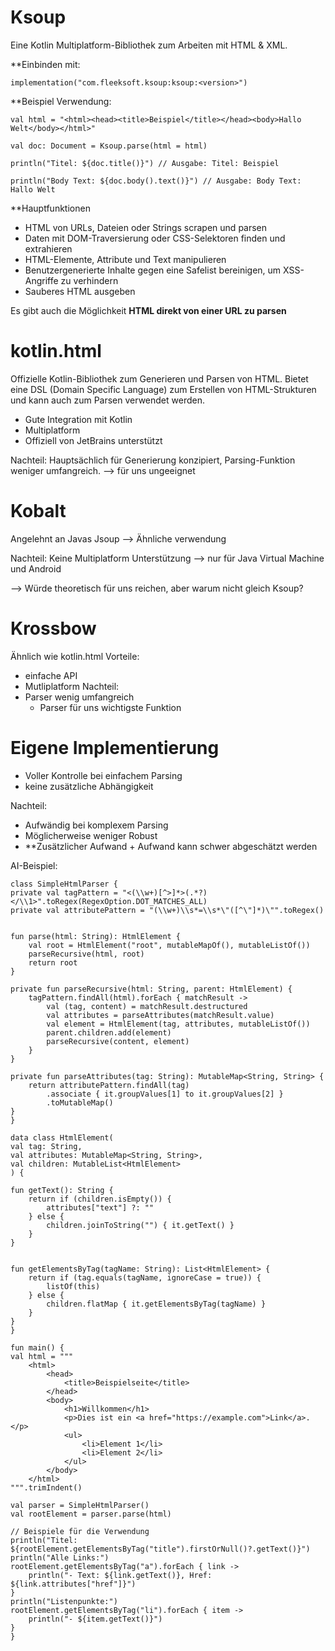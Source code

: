 # Ksoup

Eine Kotlin Multiplatform-Bibliothek zum Arbeiten mit HTML & XML.

**Einbinden mit:

`implementation("com.fleeksoft.ksoup:ksoup:<version>")`

**Beispiel Verwendung:

`val html = "<html><head><title>Beispiel</title></head><body>Hallo Welt</body></html>"`

`val doc: Document = Ksoup.parse(html = html)`

`println("Titel: ${doc.title()}") // Ausgabe: Titel: Beispiel`

`println("Body Text: ${doc.body().text()}") // Ausgabe: Body Text: Hallo Welt`


**Hauptfunktionen

 - HTML von URLs, Dateien oder Strings scrapen und parsen
 - Daten mit DOM-Traversierung oder CSS-Selektoren finden und extrahieren
 - HTML-Elemente, Attribute und Text manipulieren
 - Benutzergenerierte Inhalte gegen eine Safelist bereinigen, um XSS-Angriffe zu verhindern
 - Sauberes HTML ausgeben
 
 Es gibt auch die Möglichkeit **HTML direkt von einer URL zu parsen**

# kotlin.html

Offizielle Kotlin-Bibliothek zum Generieren und Parsen von HTML. Bietet eine DSL (Domain Specific Language) zum Erstellen von HTML-Strukturen und kann auch zum Parsen verwendet werden.

- Gute Integration mit Kotlin
- Multiplatform
- Offiziell von JetBrains unterstützt

Nachteil: Hauptsächlich für Generierung konzipiert, Parsing-Funktion weniger umfangreich.
--> für uns ungeeignet

# Kobalt

Angelehnt an Javas Jsoup --> Ähnliche verwendung

Nachteil: Keine Multiplatform Unterstützung --> nur für Java Virtual Machine und Android 

--> Würde theoretisch für uns reichen, aber warum nicht gleich Ksoup?

# Krossbow

Ähnlich wie kotlin.html
Vorteile: 
- einfache API
- Mutliplatform
Nachteil:
- Parser wenig umfangreich
	- Parser für uns wichtigste Funktion 

# Eigene Implementierung

+ Voller Kontrolle bei einfachem Parsing
+ keine zusätzliche Abhängigkeit

Nachteil: 
- Aufwändig bei komplexem Parsing
- Möglicherweise weniger Robust
- **Zusätzlicher Aufwand + Aufwand kann schwer abgeschätzt werden

AI-Beispiel:

	class SimpleHtmlParser {
    private val tagPattern = "<(\\w+)[^>]*>(.*?)</\\1>".toRegex(RegexOption.DOT_MATCHES_ALL)
    private val attributePattern = "(\\w+)\\s*=\\s*\"([^\"]*)\"".toRegex()


    fun parse(html: String): HtmlElement {
        val root = HtmlElement("root", mutableMapOf(), mutableListOf())
        parseRecursive(html, root)
        return root
    }

    private fun parseRecursive(html: String, parent: HtmlElement) {
        tagPattern.findAll(html).forEach { matchResult ->
            val (tag, content) = matchResult.destructured
            val attributes = parseAttributes(matchResult.value)
            val element = HtmlElement(tag, attributes, mutableListOf())
            parent.children.add(element)
            parseRecursive(content, element)
        }
    }

    private fun parseAttributes(tag: String): MutableMap<String, String> {
        return attributePattern.findAll(tag)
            .associate { it.groupValues[1] to it.groupValues[2] }
            .toMutableMap()
    }
	}

	data class HtmlElement(
    val tag: String,
    val attributes: MutableMap<String, String>,
    val children: MutableList<HtmlElement>
	) {
 
    fun getText(): String {
        return if (children.isEmpty()) {
            attributes["text"] ?: ""
        } else {
            children.joinToString("") { it.getText() }
        }
    }


    fun getElementsByTag(tagName: String): List<HtmlElement> {
        return if (tag.equals(tagName, ignoreCase = true)) {
            listOf(this)
        } else {
            children.flatMap { it.getElementsByTag(tagName) }
        }
    }
	}

	fun main() {
    val html = """
        <html>
            <head>
                <title>Beispielseite</title>
            </head>
            <body>
                <h1>Willkommen</h1>
                <p>Dies ist ein <a href="https://example.com">Link</a>.</p>
                <ul>
                    <li>Element 1</li>
                    <li>Element 2</li>
                </ul>
            </body>
        </html>
    """.trimIndent()

    val parser = SimpleHtmlParser()
    val rootElement = parser.parse(html)

    // Beispiele für die Verwendung
    println("Titel: ${rootElement.getElementsByTag("title").firstOrNull()?.getText()}")
    println("Alle Links:")
    rootElement.getElementsByTag("a").forEach { link ->
        println("- Text: ${link.getText()}, Href: ${link.attributes["href"]}")
    }
    println("Listenpunkte:")
    rootElement.getElementsByTag("li").forEach { item ->
        println("- ${item.getText()}")
    }
	}
